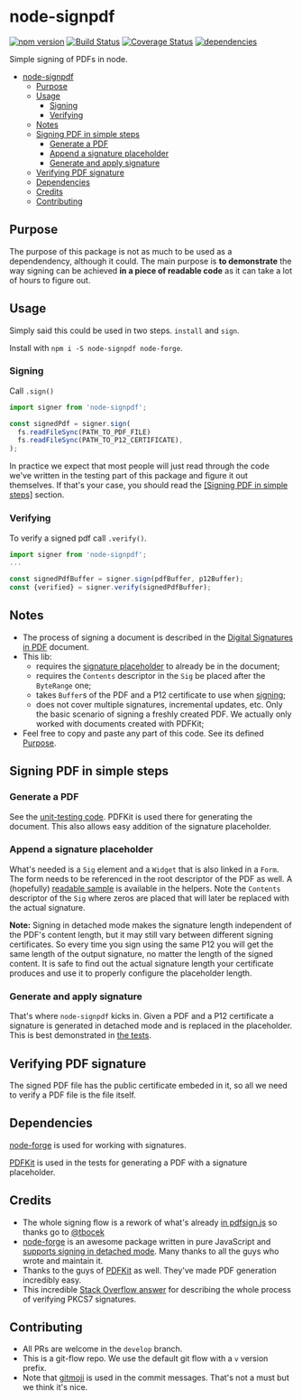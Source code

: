 # node-signpdf

[![npm version](https://badge.fury.io/js/node-signpdf.svg)](https://badge.fury.io/js/node-signpdf)
[![Build Status](https://travis-ci.com/vbuch/node-signpdf.svg?branch=master)](https://travis-ci.com/vbuch/node-signpdf)
[![Coverage Status](https://coveralls.io/repos/github/vbuch/node-signpdf/badge.svg?branch=master)](https://coveralls.io/github/vbuch/node-signpdf?branch=master)
[![dependencies](https://david-dm.org/vbuch/node-signpdf.svg)](https://david-dm.org/vbuch/node-signpdf)

Simple signing of PDFs in node.

* [node-signpdf](#node-signpdf)
  * [Purpose](#purpose)
  * [Usage](#usage)
    * [Signing](#signing)
    * [Verifying](#verifying)
  * [Notes](#notes)
  * [Signing PDF in simple steps](#signing-pdf-in-simple-steps)
    * [Generate a PDF](#generate-a-pdf)
    * [Append a signature placeholder](#append-a-signature-placeholder)
    * [Generate and apply signature](#generate-and-apply-signature)
  * [Verifying PDF signature](#verifying-pdf-signature)
  * [Dependencies](#dependencies)
  * [Credits](#credits)
  * [Contributing](#contributing)

## Purpose

The purpose of this package is not as much to be used as a dependendency, although it could. The main purpose is **to demonstrate** the way signing can be achieved **in a piece of readable code** as it can take a lot of hours to figure out.

## Usage

Simply said this could be used in two steps. `install` and `sign`.

Install with  `npm i -S node-signpdf node-forge`.

### Signing

Call `.sign()`

```javascript
import signer from 'node-signpdf';

const signedPdf = signer.sign(
  fs.readFileSync(PATH_TO_PDF_FILE)
  fs.readFileSync(PATH_TO_P12_CERTIFICATE),
);
```

In practice we expect that most people will just read through the code we've written in the testing part of this package and figure it out themselves. If that's your case, you should read the [[Signing PDF in simple steps]](#signing-pdf-in-simple-steps) section.

### Verifying

To verify a signed pdf call `.verify()`.

```javascript
import signer from 'node-signpdf';
...

const signedPdfBuffer = signer.sign(pdfBuffer, p12Buffer);
const {verified} = signer.verify(signedPdfBuffer);
```

## Notes

* The process of signing a document is described in the [Digital Signatures in PDF](https://www.adobe.com/devnet-docs/acrobatetk/tools/DigSig/Acrobat_DigitalSignatures_in_PDF.pdf) document.
* This lib:
  * requires the [signature placeholder](#append-a-signature-placeholder) to already be in the document;
  * requires the `Contents` descriptor in the `Sig` be placed after the `ByteRange` one;
  * takes `Buffer`s of the PDF and a P12 certificate to use when [signing](#generate-and-apply-signature);
  * does not cover multiple signatures, incremental updates, etc. Only the basic scenario of signing a freshly created PDF. We actually only worked with documents created with PDFKit;
* Feel free to copy and paste any part of this code. See its defined [Purpose](#purpose).

## Signing PDF in simple steps

### Generate a PDF

See the [unit-testing code](https://github.com/vbuch/node-signpdf/blob/master/src/signpdf.test.js). PDFKit is used there for generating the document. This also allows easy addition of the signature placeholder.

### Append a signature placeholder

What's needed is a `Sig` element and a `Widget` that is also linked in a `Form`. The form needs to be referenced in the root descriptor of the PDF as well. A (hopefully) [readable sample](https://github.com/vbuch/node-signpdf/blob/master/src/helpers.js#L12) is available in the helpers. Note the `Contents` descriptor of the `Sig` where zeros are placed that will later be replaced with the actual signature.

**Note:** Signing in detached mode makes the signature length independent of the PDF's content length, but it may still vary between different signing certificates. So every time you sign using the same P12 you will get the same length of the output signature, no matter the length of the signed content. It is safe to find out the actual signature length your certificate produces and use it to properly configure the placeholder length.

### Generate and apply signature

That's where `node-signpdf` kicks in. Given a PDF and a P12 certificate a signature is generated in detached mode and is replaced in the placeholder. This is best demonstrated in [the tests](https://github.com/vbuch/node-signpdf/blob/master/src/signpdf.test.js#L100).

## Verifying PDF signature

The signed PDF file has the public certificate embeded in it, so all we need to verify a PDF file is the file itself.

## Dependencies

[node-forge](https://github.com/digitalbazaar/forge) is used for working with signatures.

[PDFKit](https://github.com/foliojs/pdfkit) is used in the tests for generating a PDF with a signature placeholder.

## Credits

* The whole signing flow is a rework of what's already [in pdfsign.js](https://github.com/Communication-Systems-Group/pdfsign.js/blob/master/src/js/main.js#L594) so thanks go to [@tbocek](https://github.com/tbocek)
* [node-forge](https://github.com/digitalbazaar/forge) is an awesome package written in pure JavaScript and [supports signing in detached mode](https://github.com/digitalbazaar/forge/pull/605). Many thanks to all the guys who wrote and maintain it.
* Thanks to the guys of [PDFKit](https://github.com/foliojs/pdfkit) as well. They've made PDF generation incredibly easy.
* This incredible [Stack Overflow answer](https://stackoverflow.com/questions/15969733/verify-pkcs7-pem-signature-unpack-data-in-node-js/16148331#16148331) for describing the whole process of verifying PKCS7 signatures.

## Contributing

* All PRs are welcome in the `develop` branch.
* This is a git-flow repo. We use the default git flow with a `v` version prefix.
* Note that [gitmoji](https://gitmoji.carloscuesta.me/) is used in the commit messages. That's not a must but we think it's nice.

